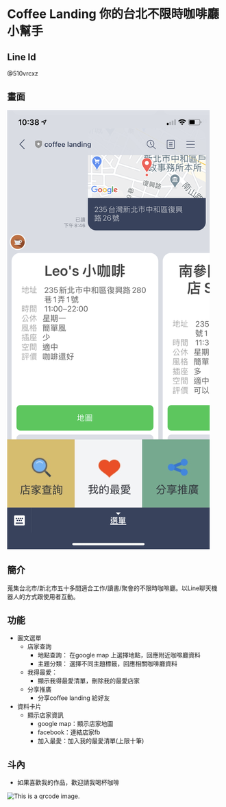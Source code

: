 # Coffee Landing 你的台北不限時咖啡廳小幫手

## Line Id
@510vrcxz

## 畫面
![This is a chatbot ui.](./images/chatbot.png "This is a chatbot ui.")

## 簡介
蒐集台北市/新北市五十多間適合工作/讀書/聚會的不限時咖啡廳。以Line聊天機器人的方式跟使用者互動。

## 功能
* 圖文選單
  * 店家查詢
    * 地點查詢：
      在google map 上選擇地點，回應附近咖啡廳資料
    * 主題分類：
      選擇不同主題標籤，回應相關咖啡廳資料
  * 我得最愛：
    * 顯示我得最愛清單，刪除我的最愛店家
  * 分享推廣
    * 分享coffee landing 給好友
* 資料卡片
  * 顯示店家資訊
    * google map：顯示店家地圖
    * facebook：連結店家fb
    * 加入最愛：加入我的最愛清單(上限十筆)

## 斗內
* 如果喜歡我的作品，歡迎請我喝杯咖啡

![This is a qrcode image.](./images/jkoqrcode.jpg=150x150)